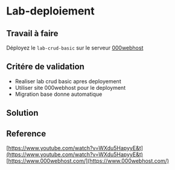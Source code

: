 # Lab-deploiement


## Travail à faire

Déployez le `lab-crud-basic` sur le serveur [000webhost](https://www.000webhost.com/)

## Critére de validation

* Realiser lab crud basic apres deployement
* Utiliser site 000webhost pour le deployment
* Migration base donne automatique



## Solution



## Reference

[https://www.youtube.com/watch?v=WXdu5HapyyE&t](https://www.youtube.com/watch?v=WXdu5HapyyE&t)
[https://www.000webhost.com/](https://www.000webhost.com/)
